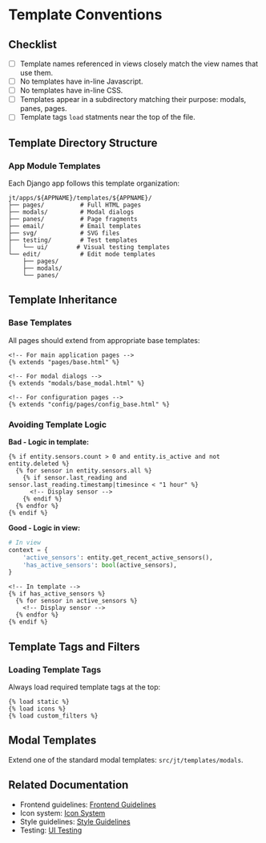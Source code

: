 # Template Conventions

## Checklist

- [ ] Template names referenced in views closely match the view names that use them.
- [ ] No templates have in-line Javascript.
- [ ] No templates have in-line CSS.
- [ ] Templates appear in a subdirectory matching their purpose: modals, panes, pages.
- [ ] Template tags `load` statments near the top of the file.

## Template Directory Structure

### App Module Templates
Each Django app follows this template organization:

```
jt/apps/${APPNAME}/templates/${APPNAME}/
├── pages/          # Full HTML pages
├── modals/         # Modal dialogs
├── panes/          # Page fragments
├── email/          # Email templates
├── svg/            # SVG files
├── testing/        # Test templates
│   └── ui/        # Visual testing templates
└── edit/           # Edit mode templates
    ├── pages/
    ├── modals/
    └── panes/
```

## Template Inheritance

### Base Templates

All pages should extend from appropriate base templates:

```django
<!-- For main application pages -->
{% extends "pages/base.html" %}

<!-- For modal dialogs -->
{% extends "modals/base_modal.html" %}

<!-- For configuration pages -->
{% extends "config/pages/config_base.html" %}
```

### Avoiding Template Logic

**Bad - Logic in template:**
```django
{% if entity.sensors.count > 0 and entity.is_active and not entity.deleted %}
  {% for sensor in entity.sensors.all %}
    {% if sensor.last_reading and sensor.last_reading.timestamp|timesince < "1 hour" %}
      <!-- Display sensor -->
    {% endif %}
  {% endfor %}
{% endif %}
```

**Good - Logic in view:**
```python
# In view
context = {
    'active_sensors': entity.get_recent_active_sensors(),
    'has_active_sensors': bool(active_sensors),
}
```

```django
<!-- In template -->
{% if has_active_sensors %}
  {% for sensor in active_sensors %}
    <!-- Display sensor -->
  {% endfor %}
{% endif %}
```

## Template Tags and Filters

### Loading Template Tags

Always load required template tags at the top:

```django
{% load static %}
{% load icons %}
{% load custom_filters %}
```

## Modal Templates

Extend one of the standard modal templates: `src/jt/templates/modals`.

## Related Documentation
- Frontend guidelines: [Frontend Guidelines](frontend-guidelines.md)
- Icon system: [Icon System](icon-system.md)
- Style guidelines: [Style Guidelines](style-guidelines.md)
- Testing: [UI Testing](ui-testing.md)
